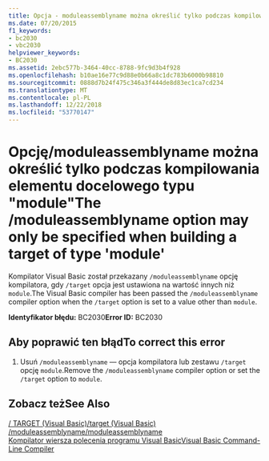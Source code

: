 ```yaml
---
title: Opcja - moduleassemblyname można określić tylko podczas kompilowania elementu docelowego typu "module"
ms.date: 07/20/2015
f1_keywords:
- bc2030
- vbc2030
helpviewer_keywords:
- BC2030
ms.assetid: 2ebc577b-3464-40cc-8788-9fc9d3b4f928
ms.openlocfilehash: b10ae16e77c9d88e0b66a8c1dc783b6000b98810
ms.sourcegitcommit: 0888d7b24f475c346a3f444de8d83ec1ca7cd234
ms.translationtype: MT
ms.contentlocale: pl-PL
ms.lasthandoff: 12/22/2018
ms.locfileid: "53770147"
---
```

# <a name="the-moduleassemblyname-option-may-only-be-specified-when-building-a-target-of-type-module"></a><span data-ttu-id="b105c-102">Opcję/moduleassemblyname można określić tylko podczas kompilowania elementu docelowego typu "module"</span><span class="sxs-lookup"><span data-stu-id="b105c-102">The /moduleassemblyname option may only be specified when building a target of type 'module'</span></span>
<span data-ttu-id="b105c-103">Kompilator Visual Basic został przekazany `/moduleassemblyname` opcję kompilatora, gdy `/target` opcja jest ustawiona na wartość innych niż `module`.</span><span class="sxs-lookup"><span data-stu-id="b105c-103">The Visual Basic compiler has been passed the `/moduleassemblyname` compiler option when the `/target` option is set to a value other than `module`.</span></span>  
  
 <span data-ttu-id="b105c-104">**Identyfikator błędu:** BC2030</span><span class="sxs-lookup"><span data-stu-id="b105c-104">**Error ID:** BC2030</span></span>  
  
## <a name="to-correct-this-error"></a><span data-ttu-id="b105c-105">Aby poprawić ten błąd</span><span class="sxs-lookup"><span data-stu-id="b105c-105">To correct this error</span></span>  
  
1.  <span data-ttu-id="b105c-106">Usuń `/moduleassemblyname` — opcja kompilatora lub zestawu `/target` opcję `module`.</span><span class="sxs-lookup"><span data-stu-id="b105c-106">Remove the `/moduleassemblyname` compiler option or set the `/target` option to `module`.</span></span>  
  
## <a name="see-also"></a><span data-ttu-id="b105c-107">Zobacz też</span><span class="sxs-lookup"><span data-stu-id="b105c-107">See Also</span></span>  
 [<span data-ttu-id="b105c-108">/ TARGET (Visual Basic)</span><span class="sxs-lookup"><span data-stu-id="b105c-108">/target (Visual Basic)</span></span>](../../visual-basic/reference/command-line-compiler/target.md)  
 [<span data-ttu-id="b105c-109">/moduleassemblyname</span><span class="sxs-lookup"><span data-stu-id="b105c-109">/moduleassemblyname</span></span>](../../visual-basic/reference/command-line-compiler/moduleassemblyname.md)  
 [<span data-ttu-id="b105c-110">Kompilator wiersza polecenia programu Visual Basic</span><span class="sxs-lookup"><span data-stu-id="b105c-110">Visual Basic Command-Line Compiler</span></span>](../../visual-basic/reference/command-line-compiler/index.md)
